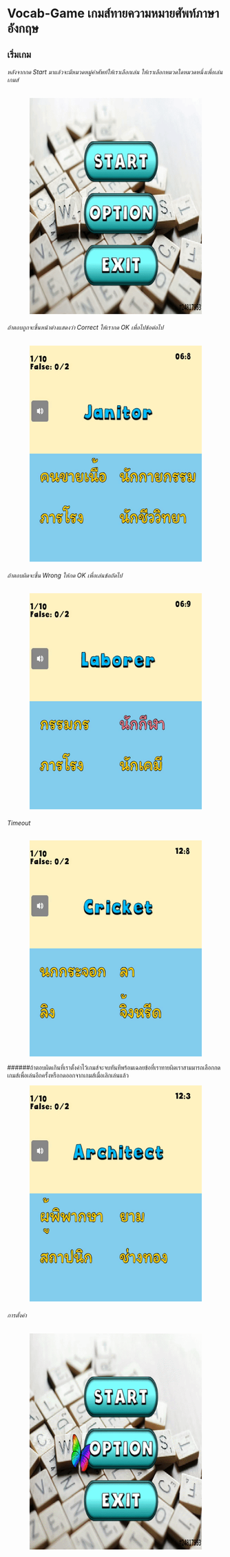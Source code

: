# Vocab-Game เกมส์ทายความหมายศัพท์ภาษาอังกฤษ
## เริ่มเกม
###### หลังจากกด Start มาแล้วจะมีหมวดหมู่คำศัพท์ให้เราเลือกเล่น ให้เราเลือกหมวดใดหมวดหนึ่งเพื่อเล่นเกมส์

<p align="center">
  <img width="400" height="500" src="core/assets/gif/start.gif">
</p>

###### ถ้าตอบถูกจะขึ้นหน้าต่างแสดงว่า Correct ให้เรากด OK เพื่อไปข้อต่อไป 

<p align="center">
  <img width="400" height="500" src="core/assets/gif/correct.gif">
</p>

###### ถ้าตอบผิดจะขึ้น Wrong ให้กด OK เพื่อเล่นข้อถัดไป 

<p align="center">
  <img width="400" height="500" src="core/assets/gif/wrong.gif">
</p>
 
###### Timeout 

<p align="center">
  <img width="400" height="500" src="core/assets/gif/timeout.gif">
</p>

######ถ้าตอบผิดเกินที่เราตั้งค่าไว้เกมส์จะจบทันทีพร้อมเฉลยข้อที่เราทายผิดเราสามมารถเลือกกดเกมส์เพื่อเล่นอีกครั้งหรือกดออกจากเกมส์เมื่อเลิกเล่นแล้ว 
<p align="center">
  <img width="400" height="500" src="core/assets/gif/conclude.gif">
</p>

###### การตั้งค่า
<p align="center">
  <img width="400" height="500" src="core/assets/gif/setting.gif">
</p>